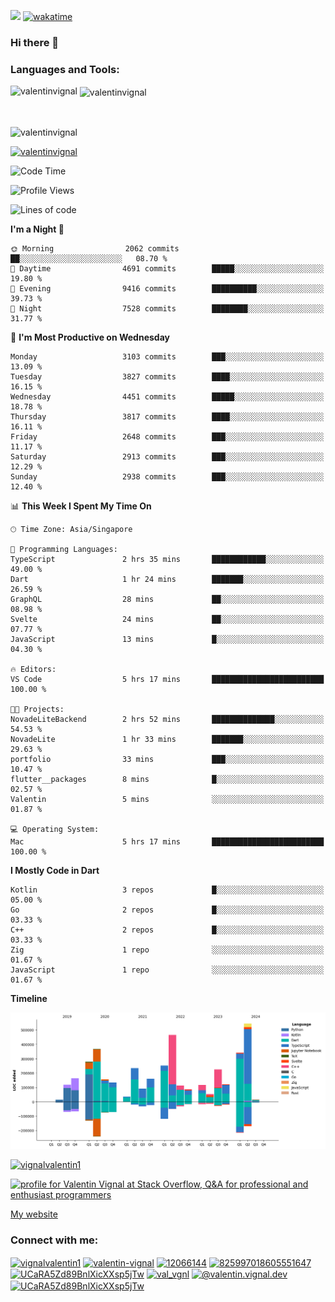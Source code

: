 
![](https://komarev.com/ghpvc/?username=valentinvignal&label=Profile%20views&color=0e75b6&style=flat)
[![wakatime](https://wakatime.com/badge/user/a700230c-ba51-4378-8fbc-fbcb542401ed.svg)](https://wakatime.com/@a700230c-ba51-4378-8fbc-fbcb542401ed)

### Hi there 👋

<h3 align="left">Languages and Tools:</h3>


<p><img align="left" src="https://github-readme-stats.vercel.app/api?username=ValentinVignal&count_private=true&show_icons=true&theme=dark" alt="valentinvignal" /></p>

<p>&nbsp;<img align="center" src="https://github-readme-stats.vercel.app/api/top-langs/?username=ValentinVignal&hide=jupyter%20notebook&layout=compact&theme=dark" alt="valentinvignal" /></p>

<br/>

<p><img align="center" src="https://github-readme-streak-stats.herokuapp.com/?user=valentinvignal&theme=dark" alt="valentinvignal" /></p>


<p align="left"> <a href="https://github.com/ryo-ma/github-profile-trophy"><img src="https://github-profile-trophy.vercel.app/?username=valentinvignal&theme=darkhub" alt="valentinvignal" /></a> </p>

<!--START_SECTION:waka-->
![Code Time](http://img.shields.io/badge/Code%20Time-2%2C803%20hrs%2057%20mins-blue)

![Profile Views](http://img.shields.io/badge/Profile%20Views-0-blue)

![Lines of code](https://img.shields.io/badge/From%20Hello%20World%20I%27ve%20Written-4.1%20million%20lines%20of%20code-blue)

**I'm a Night 🦉** 

```text
🌞 Morning                2062 commits        ██░░░░░░░░░░░░░░░░░░░░░░░   08.70 % 
🌆 Daytime                4691 commits        █████░░░░░░░░░░░░░░░░░░░░   19.80 % 
🌃 Evening                9416 commits        ██████████░░░░░░░░░░░░░░░   39.73 % 
🌙 Night                  7528 commits        ████████░░░░░░░░░░░░░░░░░   31.77 % 
```
📅 **I'm Most Productive on Wednesday** 

```text
Monday                   3103 commits        ███░░░░░░░░░░░░░░░░░░░░░░   13.09 % 
Tuesday                  3827 commits        ████░░░░░░░░░░░░░░░░░░░░░   16.15 % 
Wednesday                4451 commits        █████░░░░░░░░░░░░░░░░░░░░   18.78 % 
Thursday                 3817 commits        ████░░░░░░░░░░░░░░░░░░░░░   16.11 % 
Friday                   2648 commits        ███░░░░░░░░░░░░░░░░░░░░░░   11.17 % 
Saturday                 2913 commits        ███░░░░░░░░░░░░░░░░░░░░░░   12.29 % 
Sunday                   2938 commits        ███░░░░░░░░░░░░░░░░░░░░░░   12.40 % 
```


📊 **This Week I Spent My Time On** 

```text
🕑︎ Time Zone: Asia/Singapore

💬 Programming Languages: 
TypeScript               2 hrs 35 mins       ████████████░░░░░░░░░░░░░   49.00 % 
Dart                     1 hr 24 mins        ███████░░░░░░░░░░░░░░░░░░   26.59 % 
GraphQL                  28 mins             ██░░░░░░░░░░░░░░░░░░░░░░░   08.98 % 
Svelte                   24 mins             ██░░░░░░░░░░░░░░░░░░░░░░░   07.77 % 
JavaScript               13 mins             █░░░░░░░░░░░░░░░░░░░░░░░░   04.30 % 

🔥 Editors: 
VS Code                  5 hrs 17 mins       █████████████████████████   100.00 % 

🐱‍💻 Projects: 
NovadeLiteBackend        2 hrs 52 mins       ██████████████░░░░░░░░░░░   54.53 % 
NovadeLite               1 hr 33 mins        ███████░░░░░░░░░░░░░░░░░░   29.63 % 
portfolio                33 mins             ███░░░░░░░░░░░░░░░░░░░░░░   10.47 % 
flutter__packages        8 mins              █░░░░░░░░░░░░░░░░░░░░░░░░   02.57 % 
Valentin                 5 mins              ░░░░░░░░░░░░░░░░░░░░░░░░░   01.87 % 

💻 Operating System: 
Mac                      5 hrs 17 mins       █████████████████████████   100.00 % 
```

**I Mostly Code in Dart** 

```text
Kotlin                   3 repos             █░░░░░░░░░░░░░░░░░░░░░░░░   05.00 % 
Go                       2 repos             █░░░░░░░░░░░░░░░░░░░░░░░░   03.33 % 
C++                      2 repos             █░░░░░░░░░░░░░░░░░░░░░░░░   03.33 % 
Zig                      1 repo              ░░░░░░░░░░░░░░░░░░░░░░░░░   01.67 % 
JavaScript               1 repo              ░░░░░░░░░░░░░░░░░░░░░░░░░   01.67 % 
```



**Timeline**

![Lines of Code chart](https://raw.githubusercontent.com/ValentinVignal/ValentinVignal/main/assets/bar_graph.png)


<!--END_SECTION:waka-->

<p align="left"> <a href="https://twitter.com/vignalvalentin1" target="blank"><img src="https://img.shields.io/twitter/follow/vignalvalentin1?logo=twitter" alt="vignalvalentin1" /></a> </p>

<a href="https://stackoverflow.com/users/12066144/valentin-vignal"><img src="https://stackexchange.com/users/flair/16694563.png?theme=dark" width="208" height="58" alt="profile for Valentin Vignal at Stack Overflow, Q&amp;A for professional and enthusiast programmers" title="profile for Valentin Vignal at Stack Overflow, Q&amp;A for professional and enthusiast programmers"></a>

[My website](https://valentinvignal.github.io/portfolio/)

<h3 align="left">Connect with me:</h3>
<p align="left">
<a href="https://twitter.com/vignalvalentin1" target="blank"><img align="center" src="https://raw.githubusercontent.com/rahuldkjain/github-profile-readme-generator/master/src/images/icons/Social/twitter.svg" alt="vignalvalentin1" height="30" width="40" /></a>
<a href="https://linkedin.com/in/valentin-vignal" target="blank"><img align="center" src="https://raw.githubusercontent.com/rahuldkjain/github-profile-readme-generator/master/src/images/icons/Social/linked-in-alt.svg" alt="valentin-vignal" height="30" width="40" /></a>
<a href="https://stackoverflow.com/users/12066144" target="blank"><img align="center" src="https://raw.githubusercontent.com/rahuldkjain/github-profile-readme-generator/master/src/images/icons/Social/stack-overflow.svg" alt="12066144" height="30" width="40" /></a>
<a href="https://discordapp.com/users/825997018605551647" target="blank"><img align="center" src="https://raw.githubusercontent.com/rahuldkjain/github-profile-readme-generator/master/src/images/icons/Social/discord.svg" alt="825997018605551647" height="30" width="40" /></a>
<a href="https://www.reddit.com/user/ValentinVignal" target="blank"><img align="center" src="https://raw.githubusercontent.com/rahuldkjain/github-profile-readme-generator/master/src/images/icons/Social/reddit.svg" alt="UCaRA5Zd89BnlXicXXsp5jTw" height="30" width="40" /></a>
<a href="https://instagram.com/valentin_vignal" target="blank"><img align="center" src="https://raw.githubusercontent.com/rahuldkjain/github-profile-readme-generator/master/src/images/icons/Social/instagram.svg" alt="val_vgnl" height="30" width="40" /></a>
<a href="https://medium.com/@valentin.vignal.dev" target="blank"><img align="center" src="https://raw.githubusercontent.com/rahuldkjain/github-profile-readme-generator/master/src/images/icons/Social/medium.svg" alt="@valentin.vignal.dev" height="30" width="40" /></a>
<a href="https://www.youtube.com/channel/UCaRA5Zd89BnlXicXXsp5jTw" target="blank"><img align="center" src="https://raw.githubusercontent.com/rahuldkjain/github-profile-readme-generator/master/src/images/icons/Social/youtube.svg" alt="UCaRA5Zd89BnlXicXXsp5jTw" height="30" width="40" /></a>
</p>


